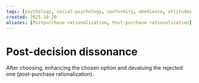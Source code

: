 ```yaml
---
tags: [psychology, social-psychology, conformity, obedience, attitudes, attribution, prejudice, aggression, prosocial]
created: 2025-10-20
aliases: [Postpurchase rationalization, Post-purchase rationalization]
---
```

# Post-decision dissonance

After choosing, enhancing the chosen option and devaluing the rejected one (post-purchase rationalization).
